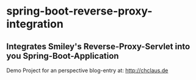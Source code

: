 # spring-boot-reverse-proxy-integration 
## Integrates Smiley's Reverse-Proxy-Servlet into you Spring-Boot-Application

Demo Project for an perspective blog-entry at: http://chclaus.de
